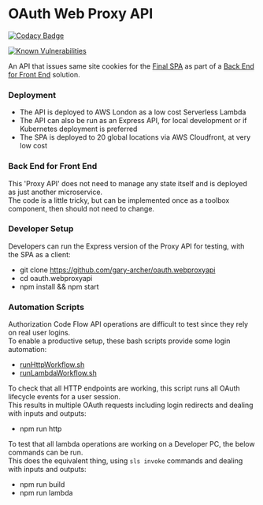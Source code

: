 # OAuth Web Proxy API

[![Codacy Badge](https://app.codacy.com/project/badge/Grade/bc52d166f1624ef9a2c0cfbf283deb23)](https://www.codacy.com/gh/gary-archer/oauth.webproxyapi/dashboard?utm_source=github.com&amp;utm_medium=referral&amp;utm_content=gary-archer/oauth.webproxyapi&amp;utm_campaign=Badge_Grade)

[![Known Vulnerabilities](https://snyk.io/test/github/gary-archer/oauth.webproxyapi/badge.svg?targetFile=package.json)](https://snyk.io/test/github/gary-archer/oauth.webproxyapi?targetFile=package.json)

An API that issues same site cookies for the [Final SPA](https://github.com/gary-archer/oauth.websample.final) as part of a [Back End for Front End](https://authguidance.com/2019/09/09/spa-back-end-for-front-end) solution.

### Deployment

- The API is deployed to AWS London as a low cost Serverless Lambda
- The API can also be run as an Express API, for local development or if Kubernetes deployment is preferred
- The SPA is deployed to 20 global locations via AWS Cloudfront, at very low cost

### Back End for Front End

This 'Proxy API' does not need to manage any state itself and is deployed as just another microservice.\
The code is a little tricky, but can be implemented once as a toolbox component, then should not need to change.

### Developer Setup

Developers can run the Express version of the Proxy API for testing, with the SPA as a client:

- git clone https://github.com/gary-archer/oauth.webproxyapi
- cd oauth.webproxyapi
- npm install && npm start

### Automation Scripts

Authorization Code Flow API operations are difficult to test since they rely on real user logins.\
To enable a productive setup, these bash scripts provide some login automation:

- [runHttpWorkflow.sh](./test/runHttpWorkflow.sh)
- [runLambdaWorkflow.sh](./test/runLambdaWorkflow.sh)

To check that all HTTP endpoints are working, this script runs all OAuth lifecycle events for a user session.\
This results in multiple OAuth requests including login redirects and dealing with inputs and outputs:

- npm run http

To test that all lambda operations are working on a Developer PC, the below commands can be run.\
This does the equivalent thing, using `sls invoke` commands and dealing with inputs and outputs:

- npm run build
- npm run lambda
